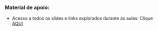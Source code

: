 ### Material de apoio:

- Acesso a todos os slides e links explorados durante as aulas: Clique [AQUI](https://drive.google.com/file/d/1vemC6G790JNte1882V53DAKEawJzVIWL/view?usp=sharing)